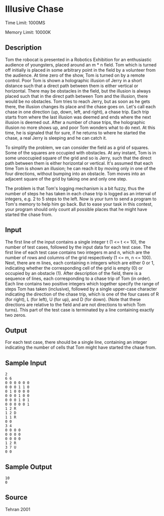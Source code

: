 # Illusive Chase

Time Limit: 1000MS

Memory Limit: 10000K


## Description

Tom the robocat is presented in a Robotics Exhibition for an enthusiastic audience of youngsters, placed around an m * n field. Tom which is turned off initially is placed in some arbitrary point in the field by a volunteer from the audience. At time zero of the show, Tom is turned on by a remote control. Poor Tom is shown a holographic illusion of Jerry in a short distance such that a direct path between them is either vertical or horizontal. There may be obstacles in the field, but the illusion is always placed such that in the direct path between Tom and the illusion, there would be no obstacles. Tom tries to reach Jerry, but as soon as he gets there, the illusion changes its place and the chase goes on. Let's call each chase in one direction (up, down, left, and right), a chase trip. Each trip starts from where the last illusion was deemed and ends where the next illusion is deemed out. After a number of chase trips, the holographic illusion no more shows up, and poor Tom wonders what to do next. At this time, he is signaled that for sure, if he returns to where he started the chase, a real Jerry is sleeping and he can catch it.

To simplify the problem, we can consider the field as a grid of squares. Some of the squares are occupied with obstacles. At any instant, Tom is in some unoccupied square of the grid and so is Jerry, such that the direct path between them is either horizontal or vertical. It's assumed that each time Tom is shown an illusion; he can reach it by moving only in one of the four directions, without bumping into an obstacle. Tom moves into an adjacent square of the grid by taking one and only one step.

The problem is that Tom's logging mechanism is a bit fuzzy, thus the number of steps he has taken in each chase trip is logged as an interval of integers, e.g. 2 to 5 steps to the left. Now is your turn to send a program to Tom's memory to help him go back. But to ease your task in this contest, your program should only count all possible places that he might have started the chase from.


## Input

The first line of the input contains a single integer t (1 <= t <= 10), the number of test cases, followed by the input data for each test case. The first line of each test case contains two integers m and n, which are the number of rows and columns of the grid respectively (1 <= m, n <= 100). Next, there are m lines, each containing n integers which are either 0 or 1, indicating whether the corresponding cell of the grid is empty (0) or occupied by an obstacle (1). After description of the field, there is a sequence of lines, each corresponding to a chase trip of Tom (in order). Each line contains two positive integers which together specify the range of steps Tom has taken (inclusive), followed by a single upper-case character indicating the direction of the chase trip, which is one of the four cases of R (for right), L (for left), U (for up), and D (for down). (Note that these directions are relative to the field and are not directions to which Tom turns). This part of the test case is terminated by a line containing exactly two zeros.


## Output

For each test case, there should be a single line, containing an integer indicating the number of cells that Tom might have started the chase from.


## Sample Input

```
2
6 6
0 0 0 0 0 0
0 0 0 1 1 0
0 1 0 0 0 0
0 0 0 1 0 0
0 0 0 1 0 1
0 0 0 0 0 1
1 2 R
1 2 D
1 1 R
0 0
3 4
0 0 0 0
0 0 0 0
0 0 0 0
1 2 R
3 7 U
0 0
```


## Sample Output

```
10
0
```


## Source

Tehran 2001
